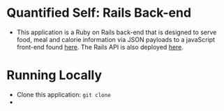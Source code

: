 # Quantified Self: Rails Back-end

* This application is a Ruby on Rails back-end that is designed to serve food, meal and calorie information via JSON payloads to a javaScript front-end found [here](http://grateful-fairies.surge.sh/index.html). The Rails API is also deployed [here](https://quantified-self-rails-.herokuapp.com/).

# Running Locally

* Clone this application:
` git clone `
* 

